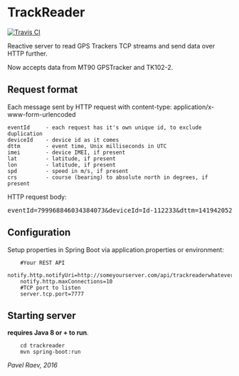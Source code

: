 # TrackReader

[![Travis CI](https://travis-ci.org/magdel/trackreader.svg?branch=master)](https://travis-ci.org/magdel/trackreader)

Reactive server to read GPS Trackers TCP streams and send data over HTTP further.

Now accepts data from MT90 GPSTracker and TK102-2.

## Request format

Each message sent by HTTP request with content-type: application/x-www-form-urlencoded
        
    eventId     - each request has it's own unique id, to exclude duplication 
    deviceId    - device id as it comes
    dttm        - event time, Unix milliseconds in UTC
    imei        - device IMEI, if present
    lat         - latitude, if present
    lon         - latitude, if present
    spd         - speed in m/s, if present
    crs         - course (bearing) to absolute north in degrees, if present

HTTP request body:

<pre>
eventId=799968846034384073&deviceId=Id-112233&dttm=1419420522000&imei=013226008424265&lat=60.500000&lon=-30.355715
</pre>

## Configuration

Setup properties in Spring Boot via application.properties or environment:

		#Your REST API
		notify.http.notifyUri=http://someyourserver.com/api/trackreaderwhatever/location
		notify.http.maxConnections=10
		#TCP port to listen
		server.tcp.port=7777

## Starting server

**requires Java 8 or + to run**.


		cd trackreader
		mvn spring-boot:run


_Pavel Raev, 2016_


